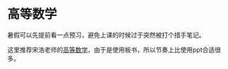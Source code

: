 # 高等数学

暑假可以先提前看一点预习，避免上课的时候过于突然被打个措手笔记。

这里推荐宋浩老师的[高等数学](https://www.bilibili.com/video/BV1Eb411u7Fw?share\_source=copy\_web\&vd\_source=2a0297457acd2c11f9b8d0f472be6f46)，由于是使用板书，所以节奏上比使用ppt合适很多。
